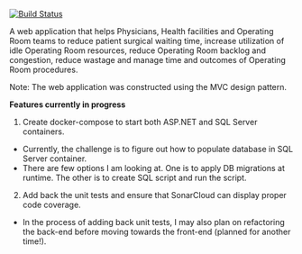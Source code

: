 [![Build Status](https://dev.azure.com/uchan20/County-OR-Board/_apis/build/status/Rev-Team-4.County-OR-Board?branchName=master)](https://dev.azure.com/uchan20/County-OR-Board/_build/latest?definitionId=2&branchName=master)

A web application that helps Physicians, Health facilities and Operating Room teams to reduce patient surgical waiting time, 
increase utilization of idle Operating Room resources, reduce Operating Room backlog and congestion, reduce wastage and manage 
time and outcomes of Operating Room procedures.

Note: The web application was constructed using the MVC design pattern. 

**Features currently in progress**
1. Create docker-compose to start both ASP.NET and SQL Server containers.
 - Currently, the challenge is to figure out how to populate database in SQL Server container. 
 - There are few options I am looking at. One is to apply DB migrations at runtime. The other is to create SQL script and run the script.
2. Add back the unit tests and ensure that SonarCloud can display proper code coverage. 
 - In the process of adding back unit tests, I may also plan on refactoring the back-end before moving towards the front-end (planned for another time!). 
